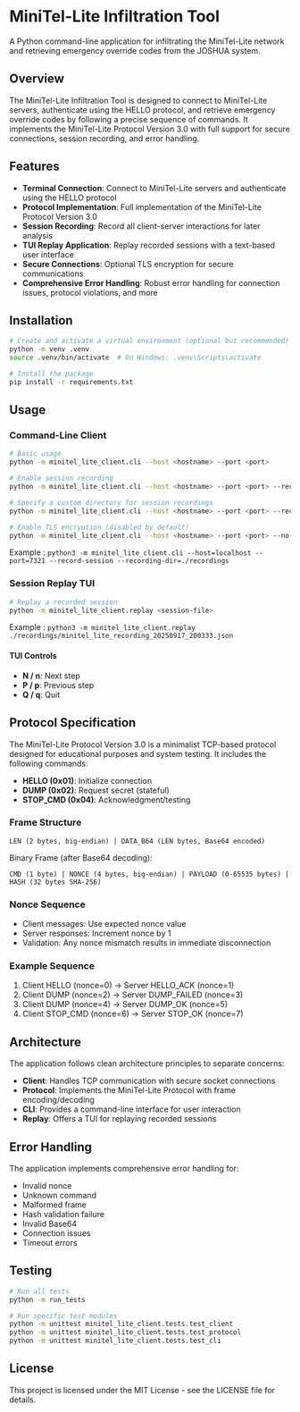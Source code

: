 # MiniTel-Lite Infiltration Tool

A Python command-line application for infiltrating the MiniTel-Lite network and retrieving emergency override codes from the JOSHUA system.

## Overview

The MiniTel-Lite Infiltration Tool is designed to connect to MiniTel-Lite servers, authenticate using the HELLO protocol, and retrieve emergency override codes by following a precise sequence of commands. It implements the MiniTel-Lite Protocol Version 3.0 with full support for secure connections, session recording, and error handling.

## Features

- **Terminal Connection**: Connect to MiniTel-Lite servers and authenticate using the HELLO protocol
- **Protocol Implementation**: Full implementation of the MiniTel-Lite Protocol Version 3.0
- **Session Recording**: Record all client-server interactions for later analysis
- **TUI Replay Application**: Replay recorded sessions with a text-based user interface
- **Secure Connections**: Optional TLS encryption for secure communications
- **Comprehensive Error Handling**: Robust error handling for connection issues, protocol violations, and more

## Installation

```bash
# Create and activate a virtual environment (optional but recommended)
python -m venv .venv
source .venv/bin/activate  # On Windows: .venv\Scripts\activate

# Install the package
pip install -r requirements.txt
```

## Usage

### Command-Line Client

```bash
# Basic usage
python -m minitel_lite_client.cli --host <hostname> --port <port>

# Enable session recording
python -m minitel_lite_client.cli --host <hostname> --port <port> --record-session

# Specify a custom directory for session recordings
python -m minitel_lite_client.cli --host <hostname> --port <port> --record-session --recording-dir ./my-recordings

# Enable TLS encryption (disabled by default)
python -m minitel_lite_client.cli --host <hostname> --port <port> --no-tls
```

Example : `python3 -m minitel_lite_client.cli --host=localhost --port=7321 --record-session --recording-dir=./recordings`

### Session Replay TUI

```bash
# Replay a recorded session
python -m minitel_lite_client.replay <session-file>
```

Example : `python3 -m minitel_lite_client.replay ./recordings/minitel_lite_recording_20250917_200333.json`

#### TUI Controls

- **N / n**: Next step
- **P / p**: Previous step
- **Q / q**: Quit

## Protocol Specification

The MiniTel-Lite Protocol Version 3.0 is a minimalist TCP-based protocol designed for educational purposes and system testing. It includes the following commands:

- **HELLO (0x01)**: Initialize connection
- **DUMP (0x02)**: Request secret (stateful)
- **STOP_CMD (0x04)**: Acknowledgment/testing

### Frame Structure

```
LEN (2 bytes, big-endian) | DATA_B64 (LEN bytes, Base64 encoded)
```

Binary Frame (after Base64 decoding):

```
CMD (1 byte) | NONCE (4 bytes, big-endian) | PAYLOAD (0-65535 bytes) | HASH (32 bytes SHA-256)
```

### Nonce Sequence

- Client messages: Use expected nonce value
- Server responses: Increment nonce by 1
- Validation: Any nonce mismatch results in immediate disconnection

### Example Sequence

1. Client HELLO (nonce=0) → Server HELLO_ACK (nonce=1)
2. Client DUMP (nonce=2) → Server DUMP_FAILED (nonce=3)
3. Client DUMP (nonce=4) → Server DUMP_OK (nonce=5)
4. Client STOP_CMD (nonce=6) → Server STOP_OK (nonce=7)

## Architecture

The application follows clean architecture principles to separate concerns:

- **Client**: Handles TCP communication with secure socket connections
- **Protocol**: Implements the MiniTel-Lite Protocol with frame encoding/decoding
- **CLI**: Provides a command-line interface for user interaction
- **Replay**: Offers a TUI for replaying recorded sessions

## Error Handling

The application implements comprehensive error handling for:

- Invalid nonce
- Unknown command
- Malformed frame
- Hash validation failure
- Invalid Base64
- Connection issues
- Timeout errors

## Testing

```bash
# Run all tests
python -m run_tests

# Run specific test modules
python -m unittest minitel_lite_client.tests.test_client
python -m unittest minitel_lite_client.tests.test_protocol
python -m unittest minitel_lite_client.tests.test_cli
```

## License

This project is licensed under the MIT License - see the LICENSE file for details.
